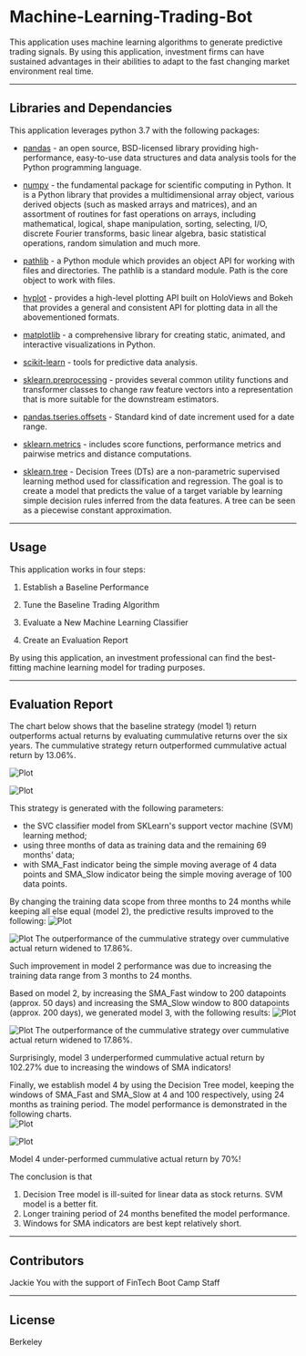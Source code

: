 # Machine-Learning-Trading-Bot

This application uses machine learning algorithms to generate predictive trading signals.  By using this application, investment firms can have sustained advantages in their abilities to adapt to the fast changing market environment real time.  

---

## Libraries and Dependancies

This application leverages python 3.7 with the following packages:

* [pandas](https://pandas.pydata.org/docs/) - an open source, BSD-licensed library providing high-performance, easy-to-use data structures and data analysis tools for the Python programming language.

* [numpy](https://numpy.org/doc/stable/) - the fundamental package for scientific computing in Python. It is a Python library that provides a multidimensional array object, various derived objects (such as masked arrays and matrices), and an assortment of routines for fast operations on arrays, including mathematical, logical, shape manipulation, sorting, selecting, I/O, discrete Fourier transforms, basic linear algebra, basic statistical operations, random simulation and much more.

* [pathlib](https://docs.python.org/3/library/pathlib.html) - a Python module which provides an object API for working with files and directories. The pathlib is a standard module. Path is the core object to work with files.

* [hvplot](https://hvplot.holoviz.org/user_guide/Introduction.html) - provides a high-level plotting API built on HoloViews and Bokeh that provides a general and consistent API for plotting data in all the abovementioned formats.

* [matplotlib](https://https://matplotlib.org/) - a comprehensive library for creating static, animated, and interactive visualizations in Python.

* [scikit-learn](https://scikit-learn.org/stable/) - tools for predictive data analysis.

* [sklearn.preprocessing](https://scikit-learn.org/stable/modules/preprocessing.html) - provides several common utility functions and transformer classes to change raw feature vectors into a representation that is more suitable for the downstream estimators.

* [pandas.tseries.offsets](https://pandas.pydata.org/pandas-docs/stable/reference/api/pandas.tseries.offsets.DateOffset.html) - Standard kind of date increment used for a date range.

* [sklearn.metrics](https://scikit-learn.org/stable/modules/classes.html#module-sklearn.metrics) - includes score functions, performance metrics and pairwise metrics and distance computations.

* [sklearn.tree](https://scikit-learn.org/stable/modules/tree.html) - Decision Trees (DTs) are a non-parametric supervised learning method used for classification and regression. The goal is to create a model that predicts the value of a target variable by learning simple decision rules inferred from the data features. A tree can be seen as a piecewise constant approximation.

---

## Usage

This application works in four steps:

1. Establish a Baseline Performance

2. Tune the Baseline Trading Algorithm

3. Evaluate a New Machine Learning Classifier

4. Create an Evaluation Report

By using this application, an investment professional can find the best-fitting machine learning model for trading purposes.

---

## Evaluation Report

The chart below shows that the baseline strategy (model 1) return outperforms actual returns by evaluating cummulative returns over the six years.  The cummulative strategy return outperformed cummulative actual return by 13.06%.

![Plot](https://github.com/Jyou965/Machine-Learning-Trading-Bot/blob/main/svm.png)

![Plot](https://github.com/Jyou965/Machine-Learning-Trading-Bot/blob/main/model_1_report.png)

This strategy is generated with the following parameters:
- the SVC classifier model from SKLearn's support vector machine (SVM) learning method;
- using three months of data as training data and the remaining 69 months' data;
- with SMA_Fast indicator being the simple moving average of 4 data points and SMA_Slow indicator being the simple moving average of 100 data points.

By changing the training data scope from three months to 24 months while keeping all else equal (model 2), the predictive results improved to the following:
![Plot](https://github.com/Jyou965/Machine-Learning-Trading-Bot/blob/main/svm2.png)

![Plot](https://github.com/Jyou965/Machine-Learning-Trading-Bot/blob/main/model_2_report.png)
The outperformance of the cummulative strategy over cummulative actual return widened to 17.86%.


Such improvement in model 2 performance was due to increasing the training data range from 3 months to 24 months.

Based on model 2, by increasing the SMA_Fast window to 200 datapoints (approx. 50 days) and increasing the SMA_Slow window to 800 datapoints (approx. 200 days), we generated model 3, with the following results:
![Plot](https://github.com/Jyou965/Machine-Learning-Trading-Bot/blob/main/svm3.png)

![Plot](https://github.com/Jyou965/Machine-Learning-Trading-Bot/blob/main/model_3_report.png)
The outperformance of the cummulative strategy over cummulative actual return widened to 17.86%.


Surprisingly, model 3 underperformed cummulative actual return by 102.27% due to increasing the windows of SMA indicators!  

Finally, we establish model 4 by using the Decision Tree model, keeping the windows of SMA_Fast and SMA_Slow at 4 and 100 respectively, using 24 months as training period.  The model performance is demonstrated in the following charts.  
![Plot](https://github.com/Jyou965/Machine-Learning-Trading-Bot/blob/main/decision_tree.png)

![Plot](https://github.com/Jyou965/Machine-Learning-Trading-Bot/blob/main/decision_tree_report.png)

Model 4 under-performed cummulative actual return by 70%!


The conclusion is that 
1. Decision Tree model is ill-suited for linear data as stock returns.  SVM model is a better fit.
2. Longer training period of 24 months benefited the model performance.
3. Windows for SMA indicators are best kept relatively short.

---

## Contributors

Jackie You with the support of FinTech Boot Camp Staff

---

## License

Berkeley
